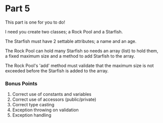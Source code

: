 Part 5
===========

This part is one for you to do!

I need you create two classes; a Rock Pool and a Starfish.

The Starfish must have 2 settable attributes; a name and an age.

The Rock Pool can hold many Starfish so needs an array (list) to hold them, a fixed maximum size and a method to add Starfish to the array.

The Rock Pool's 'add' method must validate that the maximum size is not exceeded before the Starfish is added to the array.


### Bonus Points

  1) Correct use of constants and variables
  2) Correct use of accessors (public/private)
  3) Correct type casting
  4) Exception throwing on validation
  5) Exception handling
